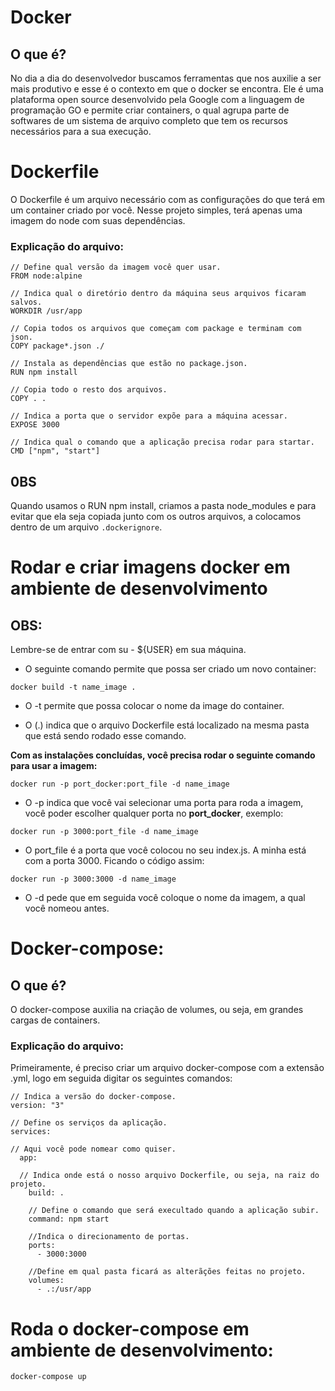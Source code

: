 # Docker

**O que é?**
---
No dia a dia do desenvolvedor buscamos ferramentas que nos auxilie a ser mais produtivo e esse é o contexto em que o docker se encontra. Ele é uma plataforma open source desenvolvido pela Google com a linguagem de programação GO e permite criar containers, o qual agrupa parte de softwares de um sistema de arquivo completo que tem os recursos necessários para a sua execução.

# Dockerfile

O Dockerfile é um arquivo necessário com as configurações do que terá em um container criado por você. Nesse projeto simples, terá apenas uma imagem do node com suas dependências.

### Explicação do arquivo:


```
// Define qual versão da imagem você quer usar.
FROM node:alpine

// Indica qual o diretório dentro da máquina seus arquivos ficaram salvos. 
WORKDIR /usr/app

// Copia todos os arquivos que começam com package e terminam com json.
COPY package*.json ./

// Instala as dependências que estão no package.json.
RUN npm install

// Copia todo o resto dos arquivos.
COPY . .

// Indica a porta que o servidor expõe para a máquina acessar.
EXPOSE 3000

// Indica qual o comando que a aplicação precisa rodar para startar.
CMD ["npm", "start"]
```
**0BS** 
---
Quando usamos o RUN npm install, criamos a pasta node_modules e para evitar que ela seja copiada junto com os outros arquivos, a colocamos dentro de um arquivo ```.dockerignore```.

# Rodar e criar imagens docker em ambiente de desenvolvimento

**OBS:**
---
Lembre-se de entrar com  su - ${USER} em sua máquina.

- O seguinte comando permite que possa ser criado um novo container:

```
docker build -t name_image . 
```
- O -t permite que possa colocar o nome da image do container.

- O (.) indica que o arquivo Dockerfile está localizado na mesma pasta que está sendo rodado esse comando.

**Com as instalações concluídas, você precisa rodar o seguinte comando para usar a imagem:**

```
docker run -p port_docker:port_file -d name_image
```
- O -p indica que você vai selecionar uma porta para roda a imagem, você poder escolher qualquer porta no **port_docker**, exemplo: 

```
docker run -p 3000:port_file -d name_image
```

- O port_file é a porta que você colocou no seu index.js. A minha está com a porta 3000. Ficando o código assim:

```
docker run -p 3000:3000 -d name_image
```

- O -d pede que em seguida você coloque o nome da imagem, a qual você nomeou antes.

# Docker-compose:

**O que é?**
---
O docker-compose auxilia na criação de volumes, ou seja, em grandes cargas de containers.

### Explicação do arquivo:

Primeiramente, é preciso criar um arquivo docker-compose com a extensão .yml, logo em seguida digitar os seguintes comandos:

```
// Indica a versão do docker-compose.
version: "3"

// Define os serviços da aplicação.
services:

// Aqui você pode nomear como quiser.
  app:

  // Indica onde está o nosso arquivo Dockerfile, ou seja, na raiz do projeto.
    build: .

    // Define o comando que será execultado quando a aplicação subir.
    command: npm start

    //Indica o direcionamento de portas.
    ports:
      - 3000:3000

    //Define em qual pasta ficará as alterãções feitas no projeto.
    volumes:
      - .:/usr/app

```
# Roda o docker-compose em ambiente de desenvolvimento:

```
docker-compose up
```
